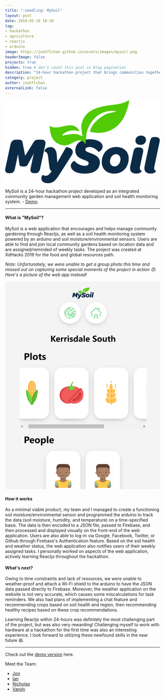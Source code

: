 ```yaml
---
title: ":seedling: MySoil"
layout: post
date: 2019-02-10 18:10
tag:
- hackathon
- agriculture
- reactjs
- arduino
image: https://joshflchan.github.io/assets/images/mysoil.png
headerImage: false
projects: true
hidden: true # don't count this post in blog pagination
description: "24-hour hackathon project that brings communities together and encourages healthy living through gardening"
category: project
author: joshflchan
externalLink: false
---
```


![Screenshot](https://raw.githubusercontent.com/joshflchan/joshflchan.github.io/master/assets/images/mysoil.png)

MySoil is a 24-hour hackathon project developed as an integrated community garden management web application and soil health monitoring system. - [Demo](http://mysoil.space).

---

#### What is "MySoil"?
MySoil is a web application that encourages and helps manage community gardening through Reactjs, as well as a soil health monitoring system powered by an arduino and soil moisture/environmental sensors. Users are able to find and join local community gardens based on location data and are assigned/reminded of weekly tasks. The project was created at XdHacks 2019 for the
food and global resources path.

*Note: Unfortunately, we were unable to get a group photo this time and missed out on capturing some special moments of the project in action :disappointed:. Here's a picture of the web app instead!*

![Screenshot](https://raw.githubusercontent.com/joshflchan/joshflchan.github.io/master/assets/images/mysoil-screen.PNG)

#### How it works
As a minimal viable product, my team and I managed to create a functioning soil moisture/environmental sensor and programmed the arduino to track the data (soil moisture, humidity, and temperature) on a time-specified basis. The data is then encoded to a JSON file, passed to Firebase, and then processed and displayed visually on the front-end of the web application. Users are also able to log-in via Google, Facebook, Twitter, or Github through Firebase's Authentication feature. Based on the soil health and weather status, the web application also notifies users of their weekly assigned tasks. I personally worked on aspects of the web application, actively learning Reactjs throughout the hackathon.

#### What's next?
Owing to time constraints and lack of resources, we were unable to weather-proof and attach a Wi-Fi shield to the arduino to have the JSON data passed directly to Firebase. Moreover, the weather application on the website is not very accurate, which causes some miscalculations for task reminders. We also had plans of implementing a chat feature and recommending crops based on soil health and region, then recommending healthy recipes based on these crop recommendations.

Learning Reactjs within 24-hours was definitely the most challenging part of the project, but was also very rewarding! Challenging myself to work with hardware at a hackathon for the first time was also an interesting experience. I look forward to utilizing these newfound skills in the near future :smile:.

---

Check out the [demo version](https://mysoil.space) here.

Meet the Team:
- [Jon](https://www.linkedin.com/in/jonkim99/)
- [Ian](https://www.linkedin.com/in/ianmah/)
- [Nicholas](https://www.linkedin.com/in/nicholaszkwan/)
- [Vandy](https://www.linkedin.com/in/vandy-liu/)
